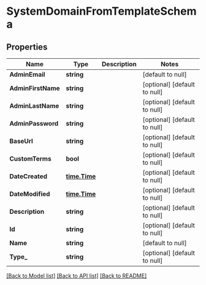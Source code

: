 # SystemDomainFromTemplateSchema

## Properties
Name | Type | Description | Notes
------------ | ------------- | ------------- | -------------
**AdminEmail** | **string** |  | [default to null]
**AdminFirstName** | **string** |  | [optional] [default to null]
**AdminLastName** | **string** |  | [optional] [default to null]
**AdminPassword** | **string** |  | [optional] [default to null]
**BaseUrl** | **string** |  | [optional] [default to null]
**CustomTerms** | **bool** |  | [optional] [default to null]
**DateCreated** | [**time.Time**](time.Time.md) |  | [optional] [default to null]
**DateModified** | [**time.Time**](time.Time.md) |  | [optional] [default to null]
**Description** | **string** |  | [optional] [default to null]
**Id** | **string** |  | [optional] [default to null]
**Name** | **string** |  | [default to null]
**Type_** | **string** |  | [optional] [default to null]

[[Back to Model list]](../README.md#documentation-for-models) [[Back to API list]](../README.md#documentation-for-api-endpoints) [[Back to README]](../README.md)


